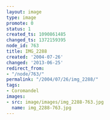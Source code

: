 ```yaml
---
layout: image
type: image
promote: 0
status: 1
created_ts: 1090861485
changed_ts: 1372159395
node_id: 763
title: IMG_2288
created: '2004-07-26'
changed: '2013-06-25'
redirect_from:
- "/node/763/"
permalink: "/2004/07/26/img_2288/"
tags:
- Coromandel
images:
- src: image/images/img_2288-763.jpg
  name: img_2288-763.jpg
---
```


